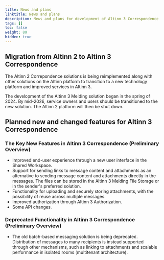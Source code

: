 ```yaml
---
title: News and plans
linktitle: News and plans
description: News and plans for development of Altinn 3 Correspondence.
tags: []
toc: false
weight: 80
hidden: true
---
```


<!-- {{<children />}} -->

## Migration from Altinn 2 to Altinn 3 Correspondence

The Altinn 2 Correpondence solutions is being reimplemented along with other solutions on the Altinn platform
to transition to a new technology platform and improved services in Altinn 3.

The development of the Altinn 3 Melding solution began in the spring of 2024. By mid-2026,
service owners and users should be transitioned to the new solution. 
The Altinn 2 platform will then be shut down.


## Planned new and changed features for Altinn 3 Correspondence

### The Key New Features in Altinn 3 Correspondence (Preliminary Overview)

- Improved end-user experience through a new user interface in the Shared Workspace.
- Support for sending links to message content and attachments
  as an alternative to sending message content and attachments directly in the messages.
  The files can be stored in the Altinn 3 Melding File Storage or in the sender's preferred solution.
- Functionality for uploading and securely storing attachments,
  with the possibility of reuse across multiple messages.
- Improved authorization through Altinn 3 Authorization.
- Some API changes.
  

### Deprecated Functionality in Altinn 3 Correspondence (Preliminary Overview)

- The old batch-based messaging solution is being deprecated.
  Distribution of messages to many recipients is instead supported through other mechanisms,
  such as linking to attachments and scalable performance in isolated rooms (multitenant architecture).